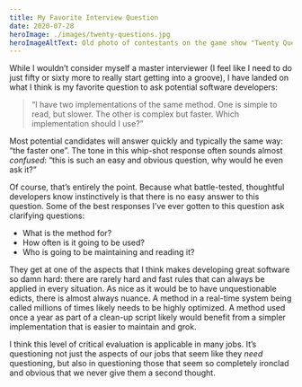 ```yaml
---
title: My Favorite Interview Question
date: 2020-07-28
heroImage: ./images/twenty-questions.jpg
heroImageAltText: Old photo of contestants on the game show "Twenty Questions"
---
```


While I wouldn’t consider myself a master interviewer (I feel like I need to do just fifty or sixty more to really start getting into a groove), I have landed on what I think is my favorite question to ask potential software developers:

> “I have two implementations of the same method. One is simple to read, but slower. The other is complex but faster. Which implementation should I use?”

Most potential candidates will answer quickly and typically the same way: “the faster one”. The tone in this whip-shot response often sounds almost *confused*: “this is such an easy and obvious question, why would he even ask it?”

Of course, that’s entirely the point. Because what battle-tested, thoughtful developers know instinctively is that there is no easy answer to this question. Some of the best responses I’ve ever gotten to this question ask clarifying questions:

* What is the method for?
* How often is it going to be used?
* Who is going to be maintaining and reading it?

They get at one of the aspects that I think makes developing great software so damn hard: there are rarely hard and fast rules that can always be applied in every situation. As nice as it would be to have unquestionable edicts, there is almost always nuance. A method in a real-time system being called millions of times likely needs to be highly optimized. A method used once a year as part of a clean-up script likely would benefit from a simpler implementation that is easier to maintain and grok.

I think this level of critical evaluation is applicable in many jobs. It’s questioning not just the aspects of our jobs that seem like they *need* questioning, but also in questioning those that seem so completely ironclad and obvious that we never give them a second thought.